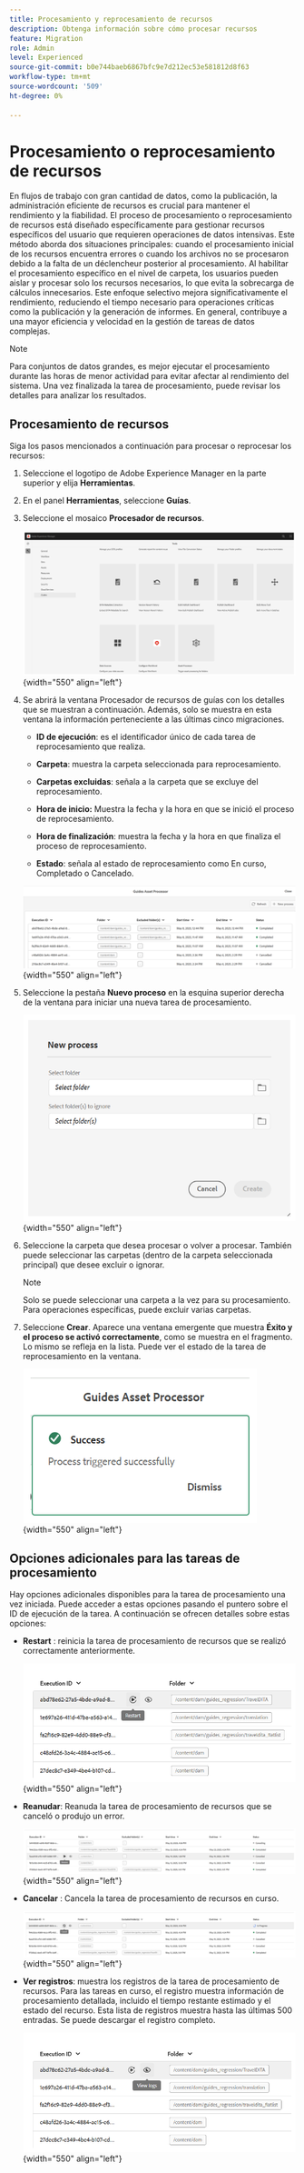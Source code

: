 ```yaml
---
title: Procesamiento y reprocesamiento de recursos
description: Obtenga información sobre cómo procesar recursos
feature: Migration
role: Admin
level: Experienced
source-git-commit: b0e744baeb6867bfc9e7d212ec53e581812d8f63
workflow-type: tm+mt
source-wordcount: '509'
ht-degree: 0%

---
```


# Procesamiento o reprocesamiento de recursos

En flujos de trabajo con gran cantidad de datos, como la publicación, la administración eficiente de recursos es crucial para mantener el rendimiento y la fiabilidad. El proceso de procesamiento o reprocesamiento de recursos está diseñado específicamente para gestionar recursos específicos del usuario que requieren operaciones de datos intensivas. Este método aborda dos situaciones principales: cuando el procesamiento inicial de los recursos encuentra errores o cuando los archivos no se procesaron debido a la falta de un déclencheur posterior al procesamiento. Al habilitar el procesamiento específico en el nivel de carpeta, los usuarios pueden aislar y procesar solo los recursos necesarios, lo que evita la sobrecarga de cálculos innecesarios. Este enfoque selectivo mejora significativamente el rendimiento, reduciendo el tiempo necesario para operaciones críticas como la publicación y la generación de informes. En general, contribuye a una mayor eficiencia y velocidad en la gestión de tareas de datos complejas.

>[!NOTE]
>
> Para conjuntos de datos grandes, es mejor ejecutar el procesamiento durante las horas de menor actividad para evitar afectar al rendimiento del sistema. Una vez finalizada la tarea de procesamiento, puede revisar los detalles para analizar los resultados.

## Procesamiento de recursos

Siga los pasos mencionados a continuación para procesar o reprocesar los recursos:

1. Seleccione el logotipo de Adobe Experience Manager en la parte superior y elija **Herramientas**.
1. En el panel **Herramientas**, seleccione **Guías**.
1. Seleccione el mosaico **Procesador de recursos**.

   ![procesador de recursos de flujo](images/flow-asset-processor.png){width="550" align="left"}

1. Se abrirá la ventana Procesador de recursos de guías con los detalles que se muestran a continuación. Además, solo se muestra en esta ventana la información perteneciente a las últimas cinco migraciones.

   - **ID de ejecución**: es el identificador único de cada tarea de reprocesamiento que realiza.

   - **Carpeta**: muestra la carpeta seleccionada para reprocesamiento.

   - **Carpetas excluidas**: señala a la carpeta que se excluye del reprocesamiento.

   - **Hora de inicio:** Muestra la fecha y la hora en que se inició el proceso de reprocesamiento.

   - **Hora de finalización**: muestra la fecha y la hora en que finaliza el proceso de reprocesamiento.

   - **Estado**: señala al estado de reprocesamiento como En curso, Completado o Cancelado.

   ![Guides-asset-processor](images/guides-asset-processor.png){width="550" align="left"}

1. Seleccione la pestaña **Nuevo proceso** en la esquina superior derecha de la ventana para iniciar una nueva tarea de procesamiento.

   ![Nuevo-procesador-recursos-procesos](images/new-process-asset-processor.png){width="550" align="left"}

1. Seleccione la carpeta que desea procesar o volver a procesar. También puede seleccionar las carpetas (dentro de la carpeta seleccionada principal) que desee excluir o ignorar.

   >[!NOTE]
   >
   >Solo se puede seleccionar una carpeta a la vez para su procesamiento. Para operaciones específicas, puede excluir varias carpetas.

1. Seleccione **Crear**. Aparece una ventana emergente que muestra **Éxito y el proceso se activó correctamente**, como se muestra en el fragmento. Lo mismo se refleja en la lista. Puede ver el estado de la tarea de reprocesamiento en la ventana.

   ![Procesador de recursos de mensajes](images/message-asset-processor.png){width="550" align="left"}


## Opciones adicionales para las tareas de procesamiento

Hay opciones adicionales disponibles para la tarea de procesamiento una vez iniciada. Puede acceder a estas opciones pasando el puntero sobre el ID de ejecución de la tarea. A continuación se ofrecen detalles sobre estas opciones:

- **Restart** : reinicia la tarea de procesamiento de recursos que se realizó correctamente anteriormente.

  ![restart-asset-processor](images/restart-asset-processor.png){width="550" align="left"}

- **Reanudar**: Reanuda la tarea de procesamiento de recursos que se canceló o produjo un error.

  ![resume-asset-processor](images/resume-asset-processor.png){width="550" align="left"}

- **Cancelar** : Cancela la tarea de procesamiento de recursos en curso.

  ![cancel-asset-processor](images/cancel-asset-processor.png){width="550" align="left"}

- **Ver registros**: muestra los registros de la tarea de procesamiento de recursos. Para las tareas en curso, el registro muestra información de procesamiento detallada, incluido el tiempo restante estimado y el estado del recurso. Esta lista de registros muestra hasta las últimas 500 entradas. Se puede descargar el registro completo.

  ![logs-asset-processor](images/logs-asset-processor.png){width="550" align="left"}




